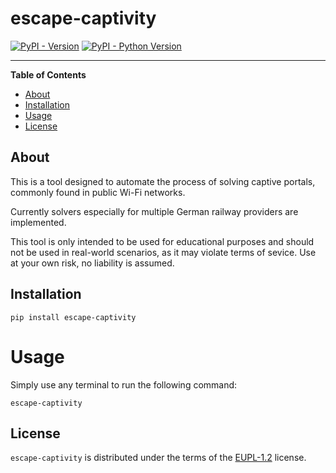 # escape-captivity

[![PyPI - Version](https://img.shields.io/pypi/v/escape-captivity.svg)](https://pypi.org/project/escape-captivity)
[![PyPI - Python Version](https://img.shields.io/pypi/pyversions/escape-captivity.svg)](https://pypi.org/project/escape-captivity)

-----

**Table of Contents**

- [About](#about)
- [Installation](#installation)
- [Usage](#usage)
- [License](#license)

## About

This is a tool designed to automate the process of solving captive portals, commonly found in public Wi-Fi networks.

Currently solvers especially for multiple German railway providers are implemented.

This tool is only intended to be used for educational purposes and should not be used in real-world scenarios,
as it may violate terms of sevice.
Use at your own risk, no liability is assumed.

## Installation

```console
pip install escape-captivity
```

# Usage

Simply use any terminal to run the following command:
```console
escape-captivity
```

## License

`escape-captivity` is distributed under the terms of the [EUPL-1.2](https://spdx.org/licenses/EUPL-1.2.html) license.
